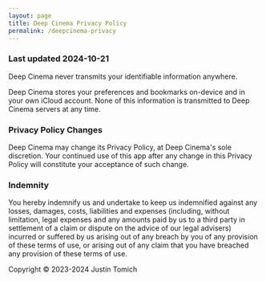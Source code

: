 ```yaml
---
layout: page
title: Deep Cinema Privacy Policy
permalink: /deepcinema-privacy
---
```


### Last updated 2024-10-21

Deep Cinema never transmits your identifiable information anywhere.

Deep Cinema stores your preferences and bookmarks on-device and in your own iCloud account. None of this information is transmitted to Deep Cinema servers at any time.


### Privacy Policy Changes

Deep Cinema may change its Privacy Policy, at Deep Cinema's sole discretion. Your continued use of this app after any change in this Privacy Policy will constitute your acceptance of such change.


### Indemnity

You hereby indemnify us and undertake to keep us indemnified against any losses, damages, costs, liabilities and expenses (including, without limitation, legal expenses and any amounts paid by us to a third party in settlement of a claim or dispute on the advice of our legal advisers) incurred or suffered by us arising out of any breach by you of any provision of these terms of use, or arising out of any claim that you have breached any provision of these terms of use.

Copyright © 2023-2024 Justin Tomich
